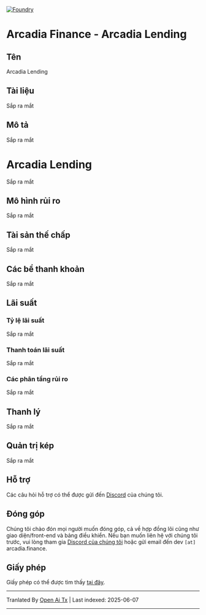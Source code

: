 [![Foundry][foundry-badge]][foundry]

[foundry]: https://getfoundry.sh/
[foundry-badge]: https://img.shields.io/badge/Built%20with-Foundry-FFDB1C.svg

# Arcadia Finance - Arcadia Lending

## Tên

Arcadia Lending

## Tài liệu

Sắp ra mắt

## Mô tả

Sắp ra mắt

# Arcadia Lending

Sắp ra mắt

## Mô hình rủi ro

Sắp ra mắt

## Tài sản thế chấp

Sắp ra mắt

## Các bể thanh khoản

Sắp ra mắt

## Lãi suất

### Tỷ lệ lãi suất

Sắp ra mắt

### Thanh toán lãi suất

Sắp ra mắt

### Các phân tầng rủi ro

Sắp ra mắt

## Thanh lý

Sắp ra mắt

## Quản trị kép

Sắp ra mắt

## Hỗ trợ

Các câu hỏi hỗ trợ có thể được gửi đến [Discord](https://discord.gg/PXcr8SEeTH) của chúng tôi.

## Đóng góp

Chúng tôi chào đón mọi người muốn đóng góp, cả về hợp đồng lõi cũng như giao diện/front-end và bảng điều khiển.
Nếu bạn muốn liên hệ với chúng tôi trước, vui lòng tham gia [Discord của chúng tôi](https://discord.gg/PXcr8SEeTH) hoặc gửi email đến dev `[at]` arcadia.finance.

## Giấy phép

Giấy phép có thể được tìm thấy [tại đây](https://raw.githubusercontent.com/arcadia-finance/lending-v2/main/LICENSE.md).

---

Tranlated By [Open Ai Tx](https://github.com/OpenAiTx/OpenAiTx) | Last indexed: 2025-06-07

---